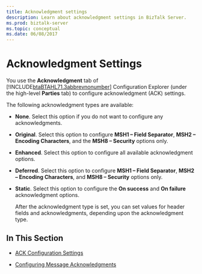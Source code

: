 ```yaml
---
title: Acknowledgment settings
description: Learn about acknowledgment settings in BizTalk Server.
ms.prod: biztalk-server
ms.topic: conceptual
ms.date: 06/08/2017
---
```

# Acknowledgment Settings

You use the **Acknowledgment** tab of [!INCLUDE[btaBTAHL71.3abbrevnonumber](../../includes/btabtahl71-3abbrevnonumber-md.md)] Configuration Explorer (under the high-level **Parties** tab) to configure acknowledgment (ACK) settings.  
  
 The following acknowledgment types are available:  
  
- **None**. Select this option if you do not want to configure any acknowledgments.  
  
- **Original**. Select this option to configure **MSH1 – Field Separator**, **MSH2 – Encoding Characters**, and the **MSH8 – Security** options only.  
  
- **Enhanced**. Select this option to configure all available acknowledgment options.  
  
- **Deferred**. Select this option to configure **MSH1 – Field Separator**, **MSH2 – Encoding Characters**, and **MSH8 – Security** options only.  
  
- **Static**. Select this option to configure the **On success** and **On failure** acknowledgment options.  
  
  After the acknowledgment type is set, you can set values for header fields and acknowledgments, depending upon the acknowledgment type.  
  
## In This Section  
  
- [ACK Configuration Settings](../../adapters-and-accelerators/accelerator-hl7/ack-configuration-settings.md)  
  
- [Configuring Message Acknowledgments](../../adapters-and-accelerators/accelerator-hl7/configuring-message-acknowledgments.md)
